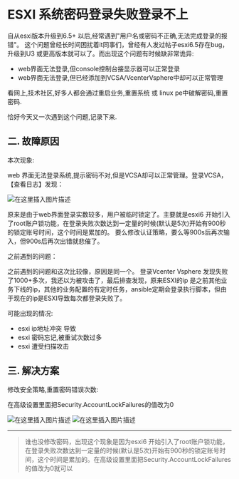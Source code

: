 # ESXI 系统密码登录失败登录不上

自从esxi版本升级到6.5+ 以后,经常遇到"用户名或密码不正确,无法完成登录的报错"。 这个问题曾经长时间困扰着it同事们，曾经有人发过帖子esxi6.5存在bug，升级到U3 或更高版本就可以了。而出现这个问题有时候缺非常诡异:

-  web界面无法登录,但console控制台接显示器可以正常登录
-  web界面无法登录,但已经添加到VCSA/VcenterVsphere中却可以正常管理

看网上,技术社区,好多人都会通过重启业务,重置系统 或 linux pe中破解密码,重置密码.

恰好今天又一次遇到这个问题,记录下来.

## 二. 故障原因

本次现象:

web 界面无法登录系统,提示密码不对,但是VCSA却可以正常管理。登录VCSA，【查看日志】发现：

![在这里插入图片描述](https://ttxsimage.oss-cn-beijing.aliyuncs.com/typea/202305150845773.png)

原来是由于web界面登录实数较多，用户被临时锁定了。主要就是esxi6 开始引入了root账户锁功能，在登录失败次数达到一定量的时候(默认是5次)开始有900秒的锁定账号时间，这个时间是累加的。 要么修改认证策略，要么等900s后再次输入，但900s后再次出错就悲催了。

之前遇到的问题：

之前遇到的问题和这次比较像，原因是同一个。 登录Vcenter Vsphere 发现失败了1000+多次，我还以为被攻击了，最后排查发现，原来ESXI的ip 是之前其他业务下线的ip，其他的业务配置的有定时任务，ansible定期会登录执行脚本，但由于现在的ip是ESXI导致每次都登录失败了。

可能出现的情况:

-  esxi ip地址冲突 导致
-  esxi 密码忘记,被重试次数过多
-  esxi 遭受扫描攻击

## 三. 解决方案

修改安全策略,重置密码错误次数:

在高级设置里面把Security.AccountLockFailures的值改为0

![在这里插入图片描述](https://ttxsimage.oss-cn-beijing.aliyuncs.com/typea/202305150845821.png)
![在这里插入图片描述](https://ttxsimage.oss-cn-beijing.aliyuncs.com/typea/202305150845761.png)

------

>  谁也没修改密码，出现这个现象是因为esxi6 开始引入了root账户锁功能，在登录失败次数达到一定量的时候(默认是5次)开始有900秒的锁定账号时间，这个时间是累加的。在高级设置里面把Security.AccountLockFailures的值改为0就可以